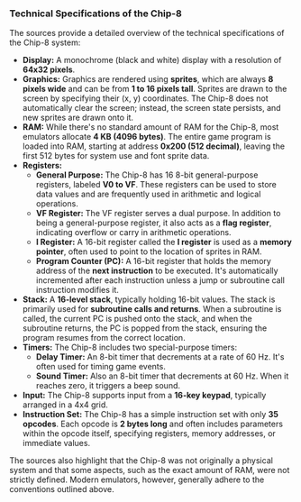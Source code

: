 ### Technical Specifications of the Chip-8

The sources provide a detailed overview of the technical specifications of the Chip-8 system:

*   **Display:** A monochrome (black and white) display with a resolution of **64x32 pixels**.
*   **Graphics:** Graphics are rendered using **sprites**, which are always **8 pixels wide** and can be from **1 to 16 pixels tall**. Sprites are drawn to the screen by specifying their (x, y) coordinates. The Chip-8 does not automatically clear the screen; instead, the screen state persists, and new sprites are drawn onto it.
*   **RAM:**  While there's no standard amount of RAM for the Chip-8, most emulators allocate **4 KB (4096 bytes)**. The entire game program is loaded into RAM, starting at address **0x200 (512 decimal)**, leaving the first 512 bytes for system use and font sprite data.
*   **Registers:**
    *   **General Purpose:** The Chip-8 has 16 8-bit general-purpose registers, labeled **V0 to VF**. These registers can be used to store data values and are frequently used in arithmetic and logical operations.
    *   **VF Register:**  The VF register serves a dual purpose. In addition to being a general-purpose register, it also acts as a **flag register**, indicating overflow or carry in arithmetic operations.
    *   **I Register:** A 16-bit register called the **I register** is used as a **memory pointer**, often used to point to the location of sprites in RAM.
    *   **Program Counter (PC):** A 16-bit register that holds the memory address of the **next instruction** to be executed. It's automatically incremented after each instruction unless a jump or subroutine call instruction modifies it.
*   **Stack:** A **16-level stack**, typically holding 16-bit values. The stack is primarily used for **subroutine calls and returns**. When a subroutine is called, the current PC is pushed onto the stack, and when the subroutine returns, the PC is popped from the stack, ensuring the program resumes from the correct location.
*   **Timers:** The Chip-8 includes two special-purpose timers:
    *   **Delay Timer:** An 8-bit timer that decrements at a rate of 60 Hz. It's often used for timing game events.
    *   **Sound Timer:** Also an 8-bit timer that decrements at 60 Hz. When it reaches zero, it triggers a beep sound.
*   **Input:** The Chip-8 supports input from a **16-key keypad**, typically arranged in a 4x4 grid.
*   **Instruction Set:** The Chip-8 has a simple instruction set with only **35 opcodes**. Each opcode is **2 bytes long** and often includes parameters within the opcode itself, specifying registers, memory addresses, or immediate values.

The sources also highlight that the Chip-8 was not originally a physical system and that some aspects, such as the exact amount of RAM, were not strictly defined. Modern emulators, however, generally adhere to the conventions outlined above.
